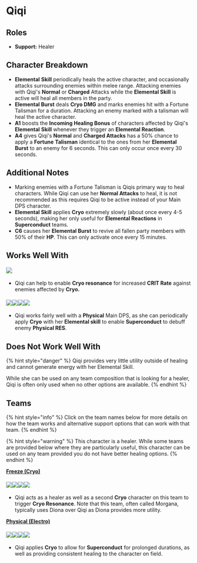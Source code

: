 # Qiqi

## Roles

* **Support:** Healer

## Character Breakdown

* **Elemental** **Skill** periodically heals the active character, and occasionally attacks surrounding enemies within melee range. Attacking enemies with Qiqi's **Normal** or **Charged** Attacks while the **Elemental Skill** is active will heal all members in the party.
* **Elemental Burst** deals **Cryo DMG** and marks enemies hit with a Fortune Talisman for a duration. Attacking an enemy marked with a talisman will heal the active character.
* **A1** boosts the **Incoming Healing Bonus** of characters affected by Qiqi's **Elemental** **Skill** whenever they trigger an **Elemental Reaction**.
* **A4** gives Qiqi's **Normal** and **Charged Attacks** has a 50% chance to apply a **Fortune** **Talisman** identical to the ones from her **Elemental Burst** to an enemy for 6 seconds. This can only occur once every 30 seconds.

## Additional Notes

* Marking enemies with a Fortune Talisman is Qiqis primary way to heal characters. While Qiqi can use her **Normal Attacks** to heal, it is not recommended as this requires Qiqi to be active instead of your Main DPS character.
* **Elemental Skill** applies **Cryo** extremely slowly (about once every 4-5 seconds), making her only useful for **Elemental Reactions** in **Superconduct** teams.
* **C6** causes her **Elemental Burst** to revive all fallen party members with 50% of their **HP**. This can only activate once every 15 minutes.

## Works Well With

#### ![](../../.gitbook/assets/Element\_Cryo.webp)

* Qiqi can help to enable **Cryo resonance** for increased **CRIT Rate** against enemies affected by **Cryo.**

#### ![](../../.gitbook/assets/UI\_AvatarIcon\_Razor.png)![](../../.gitbook/assets/UI\_AvatarIcon\_Eula.png)![](../../.gitbook/assets/UI\_AvatarIcon\_Xinyan.png)![](../../.gitbook/assets/UI\_AvatarIcon\_Keqing.png)

* Qiqi works fairly well with a **Physical** Main DPS, as she can periodically apply **Cryo** with her **Elemental skill** to enable **Superconduct** to debuff enemy **Physical RES**.

## Does Not Work Well With

{% hint style="danger" %}
Qiqi provides very little utility outside of healing and cannot generate energy with her Elemental Skill.

While she can be used on any team composition that is looking for a healer, Qiqi is often only used when no other options are available.
{% endhint %}

## Teams

{% hint style="info" %}
Click on the team names below for more details on how the team works and alternative support options that can work with that team.
{% endhint %}

{% hint style="warning" %}
This character is a healer. While some teams are provided below where they are particularly useful, this character can be used on any team provided you do not have better healing options.
{% endhint %}

[**Freeze (Cryo)**](../../teams/freeze.md)

#### ![](../../.gitbook/assets/UI\_AvatarIcon\_Ganyu.png)![](../../.gitbook/assets/UI\_AvatarIcon\_Mona.png)![](../../.gitbook/assets/UI\_AvatarIcon\_Venti.png)![](../../.gitbook/assets/UI\_AvatarIcon\_Qiqi.png)

* Qiqi acts as a healer as well as a second **Cryo** character on this team to trigger **Cryo Resonance**. Note that this team, often called Morgana, typically uses Diona over Qiqi as Diona provides more utility.

[**Physical (Electro)**](../../teams/physical.md)

#### ![](../../.gitbook/assets/UI\_AvatarIcon\_Razor.png)![](../../.gitbook/assets/UI\_AvatarIcon\_Xingqiu.png)![](../../.gitbook/assets/UI\_AvatarIcon\_Fischl.png)![](../../.gitbook/assets/UI\_AvatarIcon\_Qiqi.png)

* Qiqi applies **Cryo** to allow for **Superconduct** for prolonged durations, as well as providing consistent healing to the character on field.
